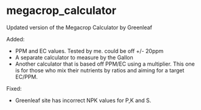 # megacrop_calculator
Updated version of the Megacrop Calculator by Greenleaf

Added:

- PPM and EC values. Tested by me. could be off +/- 20ppm
- A separate calculator to measure by the Gallon
- Another calculator that is based off PPM/EC using a multiplier. This one is for those who mix their nutrients by ratios and aiming for a target EC/PPM. 

Fixed: 

- Greenleaf site has incorrect NPK values for P,K and S. 
